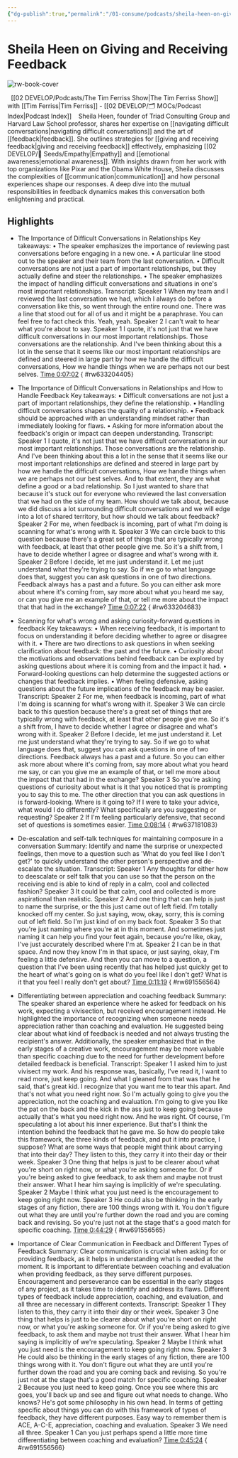 ```yaml
---
{"dg-publish":true,"permalink":"/01-consume/podcasts/sheila-heen-on-giving-and-receiving-feedback/","title":"Sheila Heen on Giving and Receiving Feedback","tags":["podcasts"]}
---
```


# Sheila Heen on Giving and Receiving Feedback

![rw-book-cover](https://wsrv.nl/?url=https%3A%2F%2Fcontent.production.cdn.art19.com%2Fimages%2F69%2F10%2F10%2Ffb%2F691010fb-625e-4abe-993c-a57228b28dbe%2F91cb53ae0d5dbb379b9dffecf0a772593891d0d09bbe6d90ee746edbdb79e3ec75584f2ceb8260e9f675a90c05419b9b99842a76905b686f0f51c1a9d3e227ab.jpeg&w=300&h=300)

  [[02 DEVELOP/Podcasts/The Tim Ferriss Show\|The Tim Ferriss Show]] with [[Tim Ferriss\|Tim Ferriss]]  - [[02 DEVELOP/🗂️ MOCs/Podcast Index\|Podcast Index]]
 
 Sheila Heen, founder of Triad Consulting Group and Harvard Law School professor, shares her expertise on [[navigating difficult conversations\|navigating difficult conversations]] and the art of [[feedback\|feedback]]. She outlines strategies for [[giving and receiving feedback\|giving and receiving feedback]] effectively, emphasizing [[02 DEVELOP/🌱 Seeds/Empathy\|Empathy]] and [[emotional awareness\|emotional awareness]]. With insights drawn from her work with top organizations like Pixar and the Obama White House, Sheila discusses the complexities of [[communication\|communication]] and how personal experiences shape our responses. A deep dive into the mutual responsibilities in feedback dynamics makes this conversation both enlightening and practical.
 
## Highlights
- The Importance of Difficult Conversations in Relationships
  Key takeaways:
  • The speaker emphasizes the importance of reviewing past conversations before engaging in a new one.
  • A particular line stood out to the speaker and their team from the last conversation.
  • Difficult conversations are not just a part of important relationships, but they actually define and steer the relationships.
  • The speaker emphasizes the impact of handling difficult conversations and situations in one's most important relationships.
  Transcript:
  Speaker 1
  When my team and I reviewed the last conversation we had, which I always do before a conversation like this, so went through the entire round one. There was a line that stood out for all of us and it might be a paraphrase. You can feel free to fact check this. Yeah, yeah.
  Speaker 2
  I can't wait to hear what you're about to say.
  Speaker 1
  I quote, it's not just that we have difficult conversations in our most important relationships. Those conversations are the relationship. And I've been thinking about this a lot in the sense that it seems like our most important relationships are defined and steered in large part by how we handle the difficult conversations, How we handle things when we are perhaps not our best selves. [Time 0:07:02](https://readwise.io/open/633204405)
{ #rw633204405}


- The Importance of Difficult Conversations in Relationships and How to Handle Feedback
  Key takeaways:
  • Difficult conversations are not just a part of important relationships, they define the relationship.
  • Handling difficult conversations shapes the quality of a relationship.
  • Feedback should be approached with an understanding mindset rather than immediately looking for flaws.
  • Asking for more information about the feedback's origin or impact can deepen understanding.
  Transcript:
  Speaker 1
  I quote, it's not just that we have difficult conversations in our most important relationships. Those conversations are the relationship. And I've been thinking about this a lot in the sense that it seems like our most important relationships are defined and steered in large part by how we handle the difficult conversations, How we handle things when we are perhaps not our best selves. And to that extent, they are what define a good or a bad relationship. So I just wanted to share that because it's stuck out for everyone who reviewed the last conversation that we had on the side of my team. How should we talk about, because we did discuss a lot surrounding difficult conversations and we will edge into a lot of shared territory, but how should we talk about feedback?
  Speaker 2
  For me, when feedback is incoming, part of what I'm doing is scanning for what's wrong with it.
  Speaker 3
  We can circle back to this question because there's a great set of things that are typically wrong with feedback, at least that other people give me. So it's a shift from, I have to decide whether I agree or disagree and what's wrong with it.
  Speaker 2
  Before I decide, let me just understand it. Let me just understand what they're trying to say. So if we go to what language does that, suggest you can ask questions in one of two directions. Feedback always has a past and a future. So you can either ask more about where it's coming from, say more about what you heard me say, or can you give me an example of that, or tell me more about the impact that that had in the exchange? [Time 0:07:22](https://readwise.io/open/633204683)
{ #rw633204683}


- Scanning for what's wrong and asking curiosity-forward questions in feedback
  Key takeaways:
  • When receiving feedback, it is important to focus on understanding it before deciding whether to agree or disagree with it.
  • There are two directions to ask questions in when seeking clarification about feedback: the past and the future.
  • Curiosity about the motivations and observations behind feedback can be explored by asking questions about where it is coming from and the impact it had.
  • Forward-looking questions can help determine the suggested actions or changes that feedback implies.
  • When feeling defensive, asking questions about the future implications of the feedback may be easier.
  Transcript:
  Speaker 2
  For me, when feedback is incoming, part of what I'm doing is scanning for what's wrong with it.
  Speaker 3
  We can circle back to this question because there's a great set of things that are typically wrong with feedback, at least that other people give me. So it's a shift from, I have to decide whether I agree or disagree and what's wrong with it.
  Speaker 2
  Before I decide, let me just understand it. Let me just understand what they're trying to say. So if we go to what language does that, suggest you can ask questions in one of two directions. Feedback always has a past and a future. So you can either ask more about where it's coming from, say more about what you heard me say, or can you give me an example of that, or tell me more about the impact that that had in the exchange?
  Speaker 3
  So you're asking questions of curiosity about what is it that you noticed that is prompting you to say this to me. The other direction that you can ask questions in is forward-looking. Where is it going to? If I were to take your advice, what would I do differently? What specifically are you suggesting or requesting?
  Speaker 2
  If I'm feeling particularly defensive, that second set of questions is sometimes easier. [Time 0:08:14](https://readwise.io/open/637181083)
{ #rw637181083}


- De-escalation and self-talk techniques for maintaining composure in a conversation
  Summary:
  Identify and name the surprise or unexpected feelings, then move to a question such as 'What do you feel like I don't get?' to quickly understand the other person's perspective and de-escalate the situation.
  Transcript:
  Speaker 1
  Any thoughts for either how to deescalate or self talk that you can use so that the person on the receiving end is able to kind of reply in a calm, cool and collected fashion?
  Speaker 3
  It could be that calm, cool and collected is more aspirational than realistic.
  Speaker 2
  And one thing that can help is just to name the surprise, or the this just came out of left field. I'm totally knocked off my center. So just saying, wow, okay, sorry, this is coming out of left field. So I'm just kind of on my back foot.
  Speaker 3
  So that you're just naming where you're at in this moment. And sometimes just naming it can help you find your feet again, because you're like, okay, I've just accurately described where I'm at.
  Speaker 2
  I can be in that space. And now they know I'm in that space, or just saying, okay, I'm feeling a little defensive. And then you can move to a question, a question that I've been using recently that has helped just quickly get to the heart of what's going on is what do you feel like I don't get? What is it that you feel I really don't get about? [Time 0:11:19](https://readwise.io/open/691556564)
{ #rw691556564}


- Differentiating between appreciation and coaching feedback
  Summary:
  The speaker shared an experience where he asked for feedback on his work, expecting a vivisection, but received encouragement instead.
  He highlighted the importance of recognizing when someone needs appreciation rather than coaching and evaluation. He suggested being clear about what kind of feedback is needed and not always trusting the recipient's answer.
  Additionally, the speaker emphasized that in the early stages of a creative work, encouragement may be more valuable than specific coaching due to the need for further development before detailed feedback is beneficial.
  Transcript:
  Speaker 1
  I asked him to just vivisect my work. And his response was, basically, I've read it, I want to read more, just keep going. And what I gleaned from that was that he said, that's great kid. I recognize that you want me to tear this apart. And that's not what you need right now. So I'm actually going to give you the appreciation, not the coaching and evaluation. I'm going to give you like the pat on the back and the kick in the ass just to keep going because actually that's what you need right now. And he was right. Of course, I'm speculating a lot about his inner experience. But that's I think the intention behind the feedback that he gave me. So how do people take this framework, the three kinds of feedback, and put it into practice, I suppose? What are some ways that people might think about carrying that into their day? They listen to this, they carry it into their day or their week.
  Speaker 3
  One thing that helps is just to be clearer about what you're short on right now, or what you're asking someone for. Or if you're being asked to give feedback, to ask them and maybe not trust their answer. What I hear him saying is implicitly of we're speculating.
  Speaker 2
  Maybe I think what you just need is the encouragement to keep going right now.
  Speaker 3
  He could also be thinking in the early stages of any fiction, there are 100 things wrong with it. You don't figure out what they are until you're further down the road and you are coming back and revising. So you're just not at the stage that's a good match for specific coaching. [Time 0:44:29](https://readwise.io/open/691556565)
{ #rw691556565}


- Importance of Clear Communication in Feedback and Different Types of Feedback
  Summary:
  Clear communication is crucial when asking for or providing feedback, as it helps in understanding what is needed at the moment.
  It is important to differentiate between coaching and evaluation when providing feedback, as they serve different purposes. Encouragement and perseverance can be essential in the early stages of any project, as it takes time to identify and address its flaws.
  Different types of feedback include appreciation, coaching, and evaluation, and all three are necessary in different contexts.
  Transcript:
  Speaker 1
  They listen to this, they carry it into their day or their week.
  Speaker 3
  One thing that helps is just to be clearer about what you're short on right now, or what you're asking someone for. Or if you're being asked to give feedback, to ask them and maybe not trust their answer. What I hear him saying is implicitly of we're speculating.
  Speaker 2
  Maybe I think what you just need is the encouragement to keep going right now.
  Speaker 3
  He could also be thinking in the early stages of any fiction, there are 100 things wrong with it. You don't figure out what they are until you're further down the road and you are coming back and revising. So you're just not at the stage that's a good match for specific coaching.
  Speaker 2
  Because you just need to keep going. Once you see where this arc goes, you'll back up and see and figure out what needs to change. Who knows? He's got some philosophy in his own head. In terms of getting specific about things you can do with this framework of types of feedback, they have different purposes. Easy way to remember them is ACE, A-C-E, appreciation, coaching and evaluation.
  Speaker 3
  We need all three.
  Speaker 1
  Can you just perhaps spend a little more time differentiating between coaching and evaluation? [Time 0:45:24](https://readwise.io/open/691556566)
{ #rw691556566}


